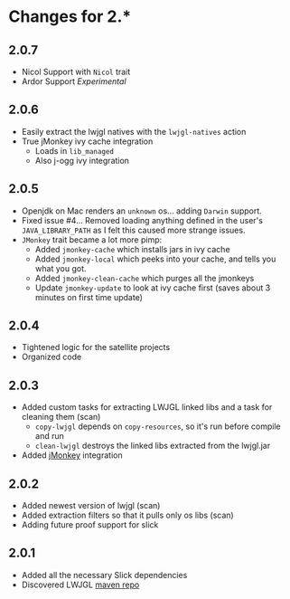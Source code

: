 # Changes for 2.*

## 2.0.7
  
  * Nicol Support with `Nicol` trait
  * Ardor Support *Experimental*

## 2.0.6

  * Easily extract the lwjgl natives with the `lwjgl-natives` action
  * True jMonkey ivy cache integration
    * Loads in `lib_managed`
    * Also j-ogg ivy integration

## 2.0.5

  * Openjdk on Mac renders an `unknown` os... adding `Darwin` support.
  * Fixed issue #4... Removed loading anything defined in the user's `JAVA_LIBRARY_PATH`
as I felt this caused more strange issues.
  * `JMonkey` trait became a lot more pimp:
    * Added `jmonkey-cache` which installs jars in ivy cache
    * Added `jmonkey-local` which peeks into your cache, and tells you what you got.
    * Added `jmonkey-clean-cache` which purges all the jmonkeys
    * Update `jmonkey-update` to look at ivy cache first (saves about 3 minutes on first time update)

## 2.0.4

  * Tightened logic for the satellite projects
  * Organized code

## 2.0.3

  * Added custom tasks for extracting LWJGL linked libs and a task for cleaning them (scan)
    * `copy-lwjgl` depends on `copy-resources`, so it's run before compile and run
    * `clean-lwjgl` destroys the linked libs extracted from the lwjgl.jar
  * Added [jMonkey] integration

## 2.0.2

  * Added newest version of lwjgl (scan)
  * Added extraction filters so that it pulls only os libs (scan)
  * Adding future proof support for slick

## 2.0.1 

  * Added all the necessary Slick dependencies
  * Discovered LWJGL [maven repo]

[jMonkey]: http://jmonkeyengine.org/
[maven repo]: http://www.lwjgl.org/wiki/index.php?title=LWJGL_use_in_Maven
